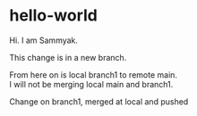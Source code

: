 # hello-world

Hi. I am Sammyak.

This change is in a new branch.

From here on is local branch1 to remote main. <br>
I will not be merging local main and branch1.

Change on branch1, merged at local and pushed